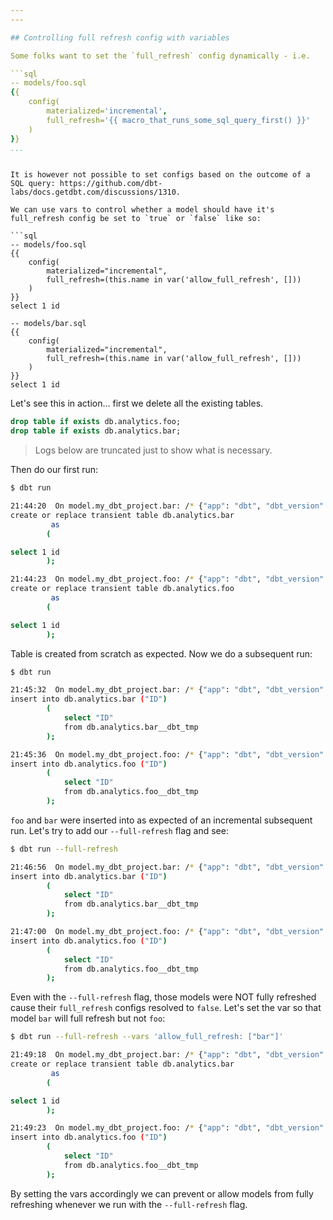 ```yaml
---
---

## Controlling full refresh config with variables

Some folks want to set the `full_refresh` config dynamically - i.e.

```sql
-- models/foo.sql
{{ 
    config(
        materialized='incremental',
        full_refresh='{{ macro_that_runs_some_sql_query_first() }}'
    ) 
}}
...
```

```

It is however not possible to set configs based on the outcome of a SQL query: https://github.com/dbt-labs/docs.getdbt.com/discussions/1310.

We can use vars to control whether a model should have it's full_refresh config be set to `true` or `false` like so:

```sql
-- models/foo.sql
{{
    config(
        materialized="incremental",
        full_refresh=(this.name in var('allow_full_refresh', [])) 
    )
}}
select 1 id

-- models/bar.sql
{{
    config(
        materialized="incremental",
        full_refresh=(this.name in var('allow_full_refresh', [])) 
    )
}}
select 1 id
```

Let's see this in action... first we delete all the existing tables.

```sql
drop table if exists db.analytics.foo;
drop table if exists db.analytics.bar;
```

> Logs below are truncated just to show what is necessary.

Then do our first run:

```sh
$ dbt run

21:44:20  On model.my_dbt_project.bar: /* {"app": "dbt", "dbt_version": "1.8.5", "profile_name": "all", "target_name": "sf", "node_id": "model.my_dbt_project.bar"} */
create or replace transient table db.analytics.bar
         as
        (

select 1 id
        );

21:44:23  On model.my_dbt_project.foo: /* {"app": "dbt", "dbt_version": "1.8.5", "profile_name": "all", "target_name": "sf", "node_id": "model.my_dbt_project.foo"} */
create or replace transient table db.analytics.foo
         as
        (

select 1 id
        );
```

Table is created from scratch as expected. Now we do a subsequent run:

```sh
$ dbt run

21:45:32  On model.my_dbt_project.bar: /* {"app": "dbt", "dbt_version": "1.8.5", "profile_name": "all", "target_name": "sf", "node_id": "model.my_dbt_project.bar"} */
insert into db.analytics.bar ("ID")
        (
            select "ID"
            from db.analytics.bar__dbt_tmp
        );

21:45:36  On model.my_dbt_project.foo: /* {"app": "dbt", "dbt_version": "1.8.5", "profile_name": "all", "target_name": "sf", "node_id": "model.my_dbt_project.foo"} */
insert into db.analytics.foo ("ID")
        (
            select "ID"
            from db.analytics.foo__dbt_tmp
        );
```

`foo` and `bar` were inserted into as expected of an incremental subsequent run. Let's try to add our `--full-refresh` flag and see:

```sh
$ dbt run --full-refresh

21:46:56  On model.my_dbt_project.bar: /* {"app": "dbt", "dbt_version": "1.8.5", "profile_name": "all", "target_name": "sf", "node_id": "model.my_dbt_project.bar"} */
insert into db.analytics.bar ("ID")
        (
            select "ID"
            from db.analytics.bar__dbt_tmp
        );

21:47:00  On model.my_dbt_project.foo: /* {"app": "dbt", "dbt_version": "1.8.5", "profile_name": "all", "target_name": "sf", "node_id": "model.my_dbt_project.foo"} */
insert into db.analytics.foo ("ID")
        (
            select "ID"
            from db.analytics.foo__dbt_tmp
        );
```

Even with the `--full-refresh` flag, those models were NOT fully refreshed cause their `full_refresh` configs resolved to `false`. Let's set the var so that model `bar` will full refresh but not `foo`:

```sh
$ dbt run --full-refresh --vars 'allow_full_refresh: ["bar"]'

21:49:18  On model.my_dbt_project.bar: /* {"app": "dbt", "dbt_version": "1.8.5", "profile_name": "all", "target_name": "sf", "node_id": "model.my_dbt_project.bar"} */
create or replace transient table db.analytics.bar
         as
        (

select 1 id
        );

21:49:23  On model.my_dbt_project.foo: /* {"app": "dbt", "dbt_version": "1.8.5", "profile_name": "all", "target_name": "sf", "node_id": "model.my_dbt_project.foo"} */
insert into db.analytics.foo ("ID")
        (
            select "ID"
            from db.analytics.foo__dbt_tmp
        );
```

By setting the vars accordingly we can prevent or allow models from fully refreshing whenever we run with the `--full-refresh` flag.
